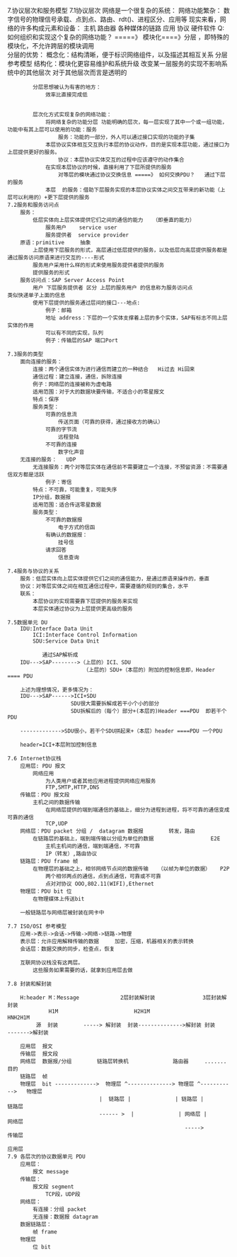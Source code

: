7.协议层次和服务模型
    7.1协议层次
        网络是一个很复杂的系统：
            网络功能繁杂： 数字信号的物理信号承载、点到点、路由、rdt()、进程区分、应用等
            现实来看，网络的许多构成元素和设备：
                主机
                路由器
                各种媒体的链路
                应用
                协议
                硬件软件
        Q:如何组织和实现这个复杂的网络功能？    =====》 模块化====》分层 ，即特殊的模块化，不允许跨层的模块调用  
            分层的优势：
                概念化：结构清晰，便于标识网络组件，以及描述其相互关系
                    分层参考模型
                结构化：模块化更容易维护和系统升级
                    改变某一层服务的实现不影响系统中的其他层次
                    对于其他层次而言是透明的
        
            分层思想被认为有害的地方：
                效率比直接完成低


            层次化方式实现复杂的网络功能：
                将网络复杂的功能分层 功能明确的层次，每一层实现了其中一个或一组功能，功能中有其上层可以使用的功能：服务   
                    服务：功能的一部分，外人可以通过接口实现的功能的子集
                本层协议实体相互交互执行本层的协议动作，目的是实现本层功能，通过接口为上层提供更好的服务。
                    协议：本层协议实体交互的过程中应该遵守的动作集合
                在实现本层协议的时候，直接利用了下层所提供的服务
                    对等层的模块通过协议交换信息 =====》 如何交换PDU？   通过下层的服务
                本层  的服务：借助下层服务实现的本层协议实体之间交互带来的新功能（上层可以利用的）+更下层提供的服务
    7.2服务和服务访问点
        服务：
            低层实体向上层实体提供它们之间的通信的能力   （即垂直的能力）
                服务用户    service user
                服务提供者  service provider
        原语：primitive     抽象
            上层使用下层服务的形式，高层通过低层提供的服务，以及低层向高层提供服务都是通过服务访问原语来进行交互的----形式    
            服务用户采用什么样的形式来使用服务提供者提供的服务
            提供服务的形式    
        服务访问点：SAP Server Access Point         
            用户 下层服务提供者 区分 上层的服务用户 的信息称为服务访问点               类似快递单子上面的信息
            使用下层提供的服务通过层间的接口---地点:       
                例子：邮箱
                地址 address：下层的一个实体支撑着上层的多个实体，SAP有标志不同上层实体的作用
                可以有不同的实现，队列
                例子：传输层的SAP 端口Port
               
    7.3服务的类型
        面向连接的服务：   
            连接：两个通信实体为进行通信而建立的一种结合   Hi过去 Hi回来
            通信过程：建立连接，通信，拆除连接
            例子：网络层的连接被称为虚电路
            适用范围：对于大的数据块要传输，不适合小的零星报文
            特点：保序
            服务类型：
                可靠的信息流
                    传送页面（可靠的获得，通过接收方的确认）
                可靠的字节流
                    远程登陆
                不可靠的连接
                    数字化声音
        无连接的服务：   UDP
            无连接服务：两个对等层实体在通信前不需要建立一个连接，不预留资源：不需要通信双方都是活跃
                例子：寄信
            特点：不可靠，可能重复，可能失序
            IP分组，数据报
            适用范围：适合传送零星数据
            服务类型：
                不可靠的数据报
                    电子方式的信函
                有确认的数据报：
                    挂号信
                请求回答
                    信息查询

    7.4服务与协议的关系
        服务：低层实体向上层实体提供它们之间的通信能力，是通过原语来操作的，垂直
        协议：对等层实体之间在相互通信过程中，需要遵循的规则的集合，水平
        联系：  
            本层协议的实现需要靠下层提供的服务来实现
            本层实体通过协议为上层提供更高级的服务
        
    7.5数据单元 DU
        IDU:Interface Data Unit
            ICI:Interface Control Information
            SDU:Service Data Unit

               通过SAP解析成
        IDU--->SAP-------->（上层的）ICI、SDU
                            （上层的）SDU+（本层的）附加的控制信息即，Header ==== PDU
        
        上述为理想情况，更多情况为：
        IDU--->SAP------>ICI+SDU
                        SDU很大需要拆解成若干小个小的部分
                        SDU拆解后的（每个）部分+(本层的)Header ===PDU  即若干个PDU
        
        ------------->SDU很小，若干个SDU拼起来+（本层）header ====PDU 一个PDU

        header=ICI+本层附加控制信息

    7.6 Internet协议栈
        应用层: PDU 报文
            网络应用
                为人类用户或者其他应用进程提供网络应用服务
                FTP,SMTP,HTTP,DNS
        传输层：PDU 报文段
            主机之间的数据传输
                在网络层提供的端到端通信的基础上，细分为进程到进程，将不可靠的通信变成可靠的通信
                TCP,UDP
        网络层：PDU packet 分组 /  datagram 数据报        转发，路由
            在链路层的基础上，端到端传输以分组为单位的数据                  E2E
                主机主机间的通信，端到端通信，不可靠
                IP（转发）,路由协议 
        链路层：PDU frame 帧       
            在物理层的基础之上，相邻网络节点间的数据传输   （以帧为单位的数据）   P2P
                两个相邻两点的通信，点到点通信，可靠或不可靠
                点对对协议 OOO,802.11(WIFI),Ethernet
        物理层：PDU bit 位
            在物理媒体上传送bit

        一般链路层与网络层被封装在网卡中

    7.7 ISO/OSI 参考模型
        应用->表示->会话->传输->网络->链路->物理
        表示层：允许应用解释传输的数据     加密，压缩，机器相关的表示转换
        会话层：数据交换的同步，检查点，恢复

        互联网协议栈没有这两层。
            这些服务如果需要的话，就拿到应用层去做

    7.8 封装和解封装

        H:header M：Message             2层封装解封装               3层封装解封装
                 H1M                        H2H1M                    HNH2H1M
             源  封装        -----> 解封装  封装-------------->解封装 封装    ------->解封装

        应用层  报文       
        传输层  报文段
        网络层  数据报/分组        链路层转换机              路由器     .......      目的
        链路层  帧                  
        物理层  bit ------------->  物理层 ^--------------> 物理层 ^----------->   物理层
                                 |  链路层 |              | 链路层 |               链路层
                                 ------ >  |              | 网络层 |               网络层
                                                            ----->                 传输层
                                                                                   应用层
    7.9 各层次的协议数据单元 PDU
        应用层：
            报文 message
        传输层：
            报文段 segment
                TCP段，UDP段
        网络层：
            有连接：分组 packet
            无连接：数据报 datagram
        数据链路层：
            帧 frame
        物理层
            位 bit





        
                                          

            


